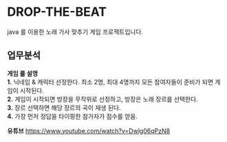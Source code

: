 # DROP-THE-BEAT
java 를 이용한 노래 가사 맞추기 게임 프로젝트입니다.

## 업무분석

<b>게임 룰 설명</b></br>
<b>1.</b> 닉네임 & 캐릭터 선정한다. 최소 2명, 최대 4명까지 모든 참여자들이 준비가 되면
게임이 시작된다.</br>
<b>2.</b>  게임이 시작되면 방장을 무작위로 선정하고, 방장은 노래 장르를 선택한다.</br>
<b>3.</b>  장르 선택하면 해당 장르의 곡이 재생 된다.</br>
<b>4.</b>  가장 먼저 정답을 타이핑한 참가자가 점수를 얻음.</br>

<b>유튜브</b>
https://www.youtube.com/watch?v=Dwlg06qPzN8
